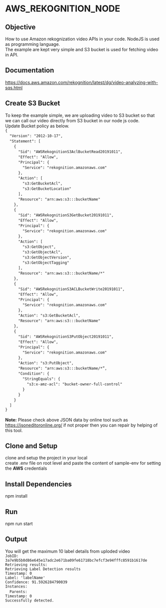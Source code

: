# AWS_REKOGNITION_NODE

## Objective
How to use Amazon rekognization video APIs in your code. NodeJS is used as programming language.
<br /> The example are kept very simple and S3 bucket is used for fetching video in API.

## Documentation
https://docs.aws.amazon.com/rekognition/latest/dg/video-analyzing-with-sqs.html

## Create S3 Bucket
To keep the example simple, we are uploading video to S3 bucket so that we can call our video directly from S3 bucket in our node js code. 
<br />Update Bucket policy as below.
<br />``{``
    <br />&emsp;``"Version": "2012-10-17",``
    <br />&emsp;``"Statement": [``
            <br />&emsp;&emsp;``{``
            <br />&emsp;&emsp;&emsp;``"Sid": "AWSRekognitionS3AclBucketRead20191011",``
            <br />&emsp;&emsp;&emsp;``"Effect": "Allow",``
            <br />&emsp;&emsp;&emsp;``"Principal": {``
                <br />&emsp;&emsp;&emsp;&emsp;``"Service": "rekognition.amazonaws.com"``
            <br />&emsp;&emsp;&emsp;``},``
            <br />&emsp;&emsp;&emsp;``"Action": [``
                <br />&emsp;&emsp;&emsp;&emsp;``"s3:GetBucketAcl",``
                <br />&emsp;&emsp;&emsp;&emsp;``"s3:GetBucketLocation"``
            <br />&emsp;&emsp;&emsp;``],``
            <br />&emsp;&emsp;&emsp;``"Resource": "arn:aws:s3:::bucketName"``
        <br />&emsp;&emsp;``},``
        <br />&emsp;&emsp;``{``
            <br />&emsp;&emsp;&emsp;``"Sid": "AWSRekognitionS3GetBucket20191011",``
            <br />&emsp;&emsp;&emsp;``"Effect": "Allow",``
            <br />&emsp;&emsp;&emsp;``"Principal": {``
                <br />&emsp;&emsp;&emsp;&emsp;``"Service": "rekognition.amazonaws.com"``
            <br />&emsp;&emsp;&emsp;``},``
            <br />&emsp;&emsp;&emsp;``"Action": [``
                <br />&emsp;&emsp;&emsp;&emsp;``"s3:GetObject",``
                <br />&emsp;&emsp;&emsp;&emsp;``"s3:GetObjectAcl",``
                <br />&emsp;&emsp;&emsp;&emsp;``"s3:GetObjectVersion",``
                <br />&emsp;&emsp;&emsp;&emsp;``"s3:GetObjectTagging"``
            <br />&emsp;&emsp;&emsp;``],``
            <br />&emsp;&emsp;&emsp;``"Resource": "arn:aws:s3:::bucketName/*"``
        <br />&emsp;&emsp;``},``
        <br />&emsp;&emsp;``{``
            <br />&emsp;&emsp;&emsp;``"Sid": "AWSRekognitionS3ACLBucketWrite20191011",``
            <br />&emsp;&emsp;&emsp;``"Effect": "Allow",``
            <br />&emsp;&emsp;&emsp;``"Principal": {``
                <br />&emsp;&emsp;&emsp;&emsp;``"Service": "rekognition.amazonaws.com"``
            <br />&emsp;&emsp;&emsp;``},``
            <br />&emsp;&emsp;&emsp;``"Action": "s3:GetBucketAcl",``
            <br />&emsp;&emsp;&emsp;``"Resource": "arn:aws:s3:::bucketName"``
        <br />&emsp;&emsp;``},``
        <br />&emsp;&emsp;``{``
            <br />&emsp;&emsp;&emsp;``"Sid": "AWSRekognitionS3PutObject20191011",``
            <br />&emsp;&emsp;&emsp;``"Effect": "Allow",``
            <br />&emsp;&emsp;&emsp;``"Principal": {``
                <br />&emsp;&emsp;&emsp;&emsp;``"Service": "rekognition.amazonaws.com"``
            <br />&emsp;&emsp;&emsp;``},``
            <br />&emsp;&emsp;&emsp;``"Action": "s3:PutObject",``
            <br />&emsp;&emsp;&emsp;``"Resource": "arn:aws:s3:::bucketName/*”,``
            <br />&emsp;&emsp;&emsp;``"Condition": {``
                <br />&emsp;&emsp;&emsp;&emsp;``"StringEquals": {``
                    <br />&emsp;&emsp;&emsp;&emsp;&emsp;``"s3:x-amz-acl": "bucket-owner-full-control"``
                <br />&emsp;&emsp;&emsp;&emsp;``}``
            <br />&emsp;&emsp;&emsp;``}``
        <br />&emsp;&emsp;``}``
    <br />&emsp;``]``
<br />``}``
<br />
<br /> **Note:** Please check above JSON data by online tool such as https://jsoneditoronline.org/ if not proper then you can repair by helping of this tool. 
## Clone and Setup
clone and setup the project in your local
<br/>create .env file on root level and paste the content of sample-env for setting the **AWS** credentials
## Install Dependencies
npm install
## Run
npm run start
## Output
You will get the maximum 10 label details from uploded video 
<br/>``JobID: 3a7e9b5b0d86e645e17adc2e671ba09fe61718bc7efcf3e94fffc8591b1617de``
<br/>``Retrieving results:``
<br/>``Retrieving Label Detection results``
<br/>``Timestamp: 0``
<br/>``Label: 'labelName'``
<br/>``Confidence: 91.5926284790039``
<br/>``Instances:``
   <br/>&emsp;``Parents:``
<br/>``Timestamp: 0``
<br/>``Successfully detected.``
